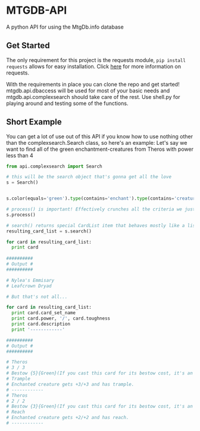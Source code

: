 MTGDB-API
==========
A python API for using the MtgDb.info database

## Get Started

The only requirement for this project is the requests module, `pip install requests` allows for easy installation. Click [here](http://docs.python-requests.org/en/latest/) for more information on requests.

With the requirements in place you can clone the repo and get started! mtgdb.api.dbaccess will be used for most of your basic needs and mtgdb.api.complexsearch should take care of the rest. Use shell.py for playing around and testing some of the functions.

## Short Example

You can get a lot of use out of this API if you know how to use nothing other than the complexsearch.Search class, so here's an example: Let's say we want to find all of the green enchantment-creatures from Theros with power less than 4
``` python
from api.complexsearch import Search

# this will be the search object that's gonna get all the love
s = Search()


s.color(equals='green').type(contains='enchant').type(contains='creature').setId(equals='THS').power(less_than=4)

# process() is important! Effectively crunches all the criteria we just specified into a query
s.process()

# search() returns special CardList item that behaves mostly like a list
resulting_card_list = s.search()

for card in resulting_card_list:
  print card
  
##########
# Output #
##########

# Nylea's Emmisary
# Leafcrown Dryad

# But that's not all...

for card in resulting_card_list:
  print card.card_set_name
  print card.power, '/', card.toughness
  print card.description
  print '------------'

##########
# Output #
##########

# Theros
# 3 / 3
# Bestow {5}{Green}(If you cast this card for its bestow cost, it's an Aura spell with enchant creature. It becomes a creature again if it's not attached to a creature.)
# Trample
# Enchanted creature gets +3/+3 and has trample.
# ------------
# Theros
# 2 / 2
# Bestow {3}{Green}(If you cast this card for its bestow cost, it's an Aura spell with enchant creature. It becomes # a creature again if it's not attached to a creature.)
# Reach
# Enchanted creature gets +2/+2 and has reach.
# ------------

```
